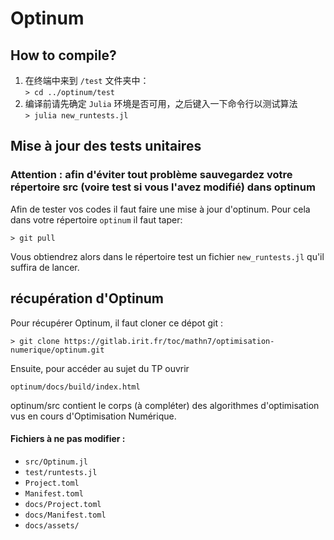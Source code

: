 # Optinum

## How to compile?
1. 在终端中来到 `/test` 文件夹中：  
`> cd ../optinum/test`
2. 编译前请先确定 `Julia` 环境是否可用，之后键入一下命令行以测试算法  
`> julia new_runtests.jl`


## Mise à jour des tests unitaires

### Attention : afin d'éviter tout problème sauvegardez votre répertoire src (voire test si vous l'avez modifié) dans optinum

Afin de tester vos codes il faut faire une mise à jour d'optinum. Pour cela dans votre répertoire `optinum` il faut taper:
 
`> git pull`

Vous obtiendrez alors dans le répertoire test un fichier `new_runtests.jl` qu'il suffira de lancer.


## récupération d'Optinum
Pour récupérer Optinum, il faut cloner ce dépot git : 

`> git clone https://gitlab.irit.fr/toc/mathn7/optimisation-numerique/optinum.git`

Ensuite, pour accéder au sujet du TP ouvrir

`optinum/docs/build/index.html`

optinum/src contient le corps (à compléter) des algorithmes d'optimisation vus en cours d'Optimisation Numérique.


#### Fichiers à ne pas modifier : 
   * `src/Optinum.jl`
   * `test/runtests.jl`
   * `Project.toml`
   * `Manifest.toml`
   * `docs/Project.toml`
   * `docs/Manifest.toml`
   * `docs/assets/`

